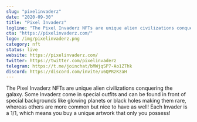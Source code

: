 ```yaml
---
slug: "pixelinvaderz"
date: "2020-09-30"
title: "Pixel Invaderz"
logline: "The Pixel Invaderz NFTs are unique alien civilizations conquering the galaxy. Some Invaderz come in special outfits and can be found in front of special backgrounds like glowing planets or black holes making them rare, whereas others are more common but nice to have as well! Each Invader is a 1/1, which means you buy a unique artwork that only you possess!"
cta: "https://pixelinvaderz.com/"
logo: /img/pixelinvaderz.png
category: nft
status: live
website: https://pixelinvaderz.com/
twitter: https://twitter.com/pixelinvaderz
telegram: https://t.me/joinchat/bMWjqSP7-Ao1ZThk
discord: https://discord.com/invite/u6QPRzKzaH
---
```


The Pixel Invaderz NFTs are unique alien civilizations conquering the galaxy. Some Invaderz come in special outfits and can be found in front of special backgrounds like glowing planets or black holes making them rare, whereas others are more common but nice to have as well! Each Invader is a 1/1, which means you buy a unique artwork that only you possess!
